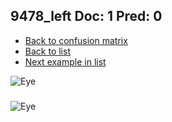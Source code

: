 ## 9478_left Doc: 1 Pred: 0
- [Back to confusion matrix](https://github.com/juliandewit/kaggle_retinopathy/blob/master/matrix.md)
- [Back to list](https://github.com/juliandewit/kaggle_retinopathy/blob/master/lists/10/list.md)
- [Next example in list](https://github.com/juliandewit/kaggle_retinopathy/blob/master/lists/10/95/9505_left.md)

![Eye](https://retinopaty.blob.core.windows.net/size1024/9478_left_1.jpeg)

### 

![Eye]()
